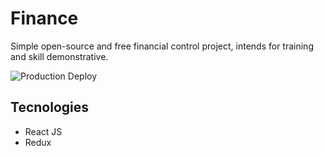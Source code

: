 # Finance
Simple open-source and free financial control project, intends for training and skill demonstrative.

![Production Deploy](https://github.com/HenriqueMisael/finance/workflows/Production%20Deploy/badge.svg)

## Tecnologies
* React JS
* Redux
